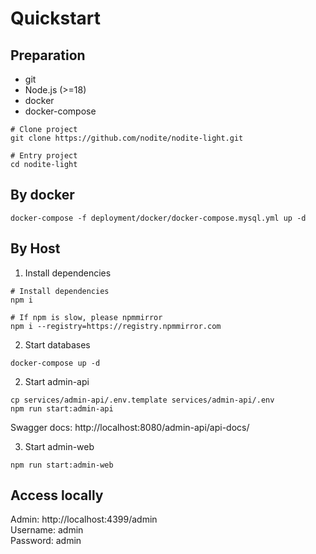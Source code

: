 # Quickstart

## Preparation

- git
- Node.js (>=18)
- docker
- docker-compose

```shell
# Clone project
git clone https://github.com/nodite/nodite-light.git

# Entry project
cd nodite-light
```

## By docker

```shell
docker-compose -f deployment/docker/docker-compose.mysql.yml up -d
```

## By Host

1. Install dependencies

```shell
# Install dependencies
npm i

# If npm is slow, please npmmirror
npm i --registry=https://registry.npmmirror.com
```

2. Start databases

```shell
docker-compose up -d
```

2. Start admin-api

```shell
cp services/admin-api/.env.template services/admin-api/.env
npm run start:admin-api
```

Swagger docs: http://localhost:8080/admin-api/api-docs/

3. Start admin-web

```shell
npm run start:admin-web
```

## Access locally

Admin: http://localhost:4399/admin <br>
Username: admin <br>
Password: admin
